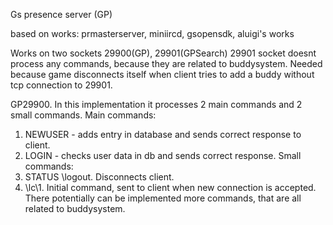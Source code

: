 Gs presence server (GP)

based on works: prmasterserver, miniircd, gsopensdk, aluigi's works

Works on two sockets 29900(GP), 29901(GPSearch)
29901 socket doesnt process any commands, because they are related to buddysystem. Needed because game disconnects itself
when client tries to add a buddy without tcp connection to 29901.

GP29900. In this implementation it processes 2 main commands and 2 small commands.
Main commands:
1. NEWUSER - adds entry in database and sends correct response to client.
2. LOGIN - checks user data in db and sends correct response.
Small commands:
1. STATUS \logout\. Disconnects client.
2. \lc\1. Initial command, sent to client when new connection is accepted.
There potentially can be implemented more commands, that are all related to buddysystem.
